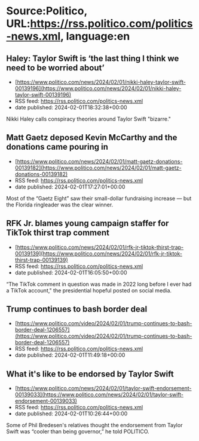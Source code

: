 # Source:Politico, URL:https://rss.politico.com/politics-news.xml, language:en

## Haley: Taylor Swift is ‘the last thing I think we need to be worried about’
 - [https://www.politico.com/news/2024/02/01/nikki-haley-taylor-swift-00139196](https://www.politico.com/news/2024/02/01/nikki-haley-taylor-swift-00139196)
 - RSS feed: https://rss.politico.com/politics-news.xml
 - date published: 2024-02-01T18:32:38+00:00

Nikki Haley calls conspiracy theories around Taylor Swift "bizarre."

## Matt Gaetz deposed Kevin McCarthy and the donations came pouring in
 - [https://www.politico.com/news/2024/02/01/matt-gaetz-donations-00139182](https://www.politico.com/news/2024/02/01/matt-gaetz-donations-00139182)
 - RSS feed: https://rss.politico.com/politics-news.xml
 - date published: 2024-02-01T17:27:01+00:00

Most of the “Gaetz Eight” saw their small-dollar fundraising increase — but the Florida ringleader was the clear winner.

## RFK Jr. blames young campaign staffer for TikTok thirst trap comment
 - [https://www.politico.com/news/2024/02/01/rfk-jr-tiktok-thirst-trap-00139139](https://www.politico.com/news/2024/02/01/rfk-jr-tiktok-thirst-trap-00139139)
 - RSS feed: https://rss.politico.com/politics-news.xml
 - date published: 2024-02-01T16:05:50+00:00

“The TikTok comment in question was made in 2022 long before I ever had a TikTok account," the presidential hopeful posted on social media.

## Trump continues to bash border deal
 - [https://www.politico.com/video/2024/02/01/trump-continues-to-bash-border-deal-1206557](https://www.politico.com/video/2024/02/01/trump-continues-to-bash-border-deal-1206557)
 - RSS feed: https://rss.politico.com/politics-news.xml
 - date published: 2024-02-01T11:49:18+00:00



## What it's like to be endorsed by Taylor Swift
 - [https://www.politico.com/news/2024/02/01/taylor-swift-endorsement-00139033](https://www.politico.com/news/2024/02/01/taylor-swift-endorsement-00139033)
 - RSS feed: https://rss.politico.com/politics-news.xml
 - date published: 2024-02-01T10:26:44+00:00

Some of Phil Bredesen's relatives thought the endorsement from Taylor Swift was “cooler than being governor,” he told POLITICO.

